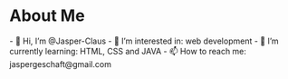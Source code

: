 <h1>About Me</h1>
- 👋 Hi, I’m @Jasper-Claus
- 👀 I’m interested in: web development
- 🌱 I’m currently learning: HTML, CSS and JAVA
- 📫 How to reach me: jaspergeschaft@gmail.com

<!---
Jasper-Claus/Jasper-Claus is a ✨ special ✨ repository because its `README.md` (this file) appears on your GitHub profile.
You can click the Preview link to take a look at your changes.
--->
